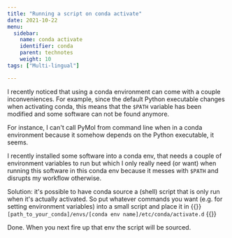 ```yaml
---
title: "Running a script on conda activate"
date: 2021-10-22
menu:
  sidebar:
    name: conda activate
    identifier: conda
    parent: technotes
    weight: 10
tags: ["Multi-lingual"]

---
```


I recently noticed that using a conda environment can come with a couple inconveniences. For example, since the default
Python executable changes when activating conda, this means that the `$PATH` variable has been modified and
some software can not be found anymore. 

For instance, I can't call PyMol from command line when in a conda environment because it somehow depends on the Python
executable, it seems.

I recently installed some software into a conda env, that needs a couple of environment variables to run but which I 
only really need (or want) when running this software in this conda env because it messes with `$PATH` and disrupts my
workflow otherwise. 

Solution: it's possible to have conda source a (shell) script that is only run when it's actually activated. So put
whatever commands you want (e.g. for setting environment variables) into a small script and place it in 
{{<alert type="info">}} 
`[path_to_your_conda]/envs/[conda env name]/etc/conda/activate.d`
{{</alert>}}

Done. When you next fire up that env the script will be sourced.
